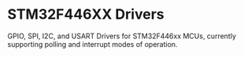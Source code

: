 # STM32F446XX Drivers
GPIO, SPI, I2C, and USART Drivers for STM32F446xx MCUs, currently supporting polling and interrupt modes of operation.
